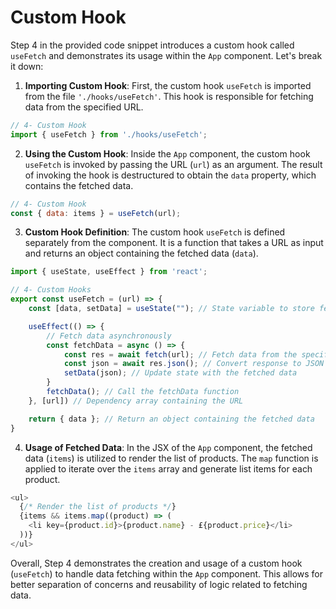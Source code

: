 # Custom Hook 

Step 4 in the provided code snippet introduces a custom hook called `useFetch` and demonstrates its usage within the `App` component. Let's break it down:

1. **Importing Custom Hook**: First, the custom hook `useFetch` is imported from the file `'./hooks/useFetch'`. This hook is responsible for fetching data from the specified URL.

```javascript
// 4- Custom Hook
import { useFetch } from './hooks/useFetch';
```

2. **Using the Custom Hook**: Inside the `App` component, the custom hook `useFetch` is invoked by passing the URL (`url`) as an argument. The result of invoking the hook is destructured to obtain the `data` property, which contains the fetched data.

```javascript
// 4- Custom Hook
const { data: items } = useFetch(url);
```

3. **Custom Hook Definition**: The custom hook `useFetch` is defined separately from the component. It is a function that takes a URL as input and returns an object containing the fetched data (`data`).

```javascript
import { useState, useEffect } from 'react';

// 4- Custom Hooks
export const useFetch = (url) => {
    const [data, setData] = useState(""); // State variable to store fetched data

    useEffect(() => {
        // Fetch data asynchronously
        const fetchData = async () => {
            const res = await fetch(url); // Fetch data from the specified URL
            const json = await res.json(); // Convert response to JSON format
            setData(json); // Update state with the fetched data
        }
        fetchData(); // Call the fetchData function
    }, [url]) // Dependency array containing the URL

    return { data }; // Return an object containing the fetched data
}
```

4. **Usage of Fetched Data**: In the JSX of the `App` component, the fetched data (`items`) is utilized to render the list of products. The `map` function is applied to iterate over the `items` array and generate list items for each product.

```javascript
<ul>
  {/* Render the list of products */}
  {items && items.map((product) => (
    <li key={product.id}>{product.name} - £{product.price}</li>
  ))}
</ul>
```

Overall, Step 4 demonstrates the creation and usage of a custom hook (`useFetch`) to handle data fetching within the `App` component. This allows for better separation of concerns and reusability of logic related to fetching data.